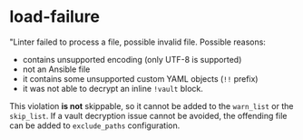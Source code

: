 # load-failure

"Linter failed to process a file, possible invalid file. Possible reasons:

* contains unsupported encoding (only UTF-8 is supported)
* not an Ansible file
* it contains some unsupported custom YAML objects (`!!` prefix)
* it was not able to decrypt an inline `!vault` block.

This violation **is not** skippable, so it cannot be added to the `warn_list`
or the `skip_list`. If a vault decryption issue cannot be avoided, the
offending file can be added to `exclude_paths` configuration.
